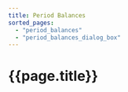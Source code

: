```yaml
---
title: Period Balances
sorted_pages:
  - "period_balances"
  - "period_balances_dialog_box"
---
```

# {{page.title}}
